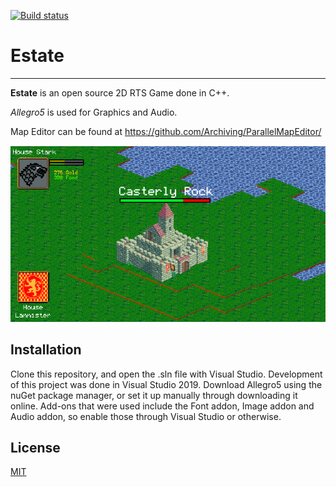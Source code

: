 [![Build status](https://ci.appveyor.com/api/projects/status/5q9oyb55ti1bs38b?svg=true)](https://ci.appveyor.com/project/kozr/estate)
# Estate
- - - -
**Estate** is an open source 2D RTS Game done in C++.

*Allegro5* is used for Graphics and Audio.

Map Editor can be found at https://github.com/Archiving/ParallelMapEditor/


![Showcase Image](ParallelEngine/images/showcase.png)

## Installation

Clone this repository, and open the .sln file with Visual Studio. Development of this project was done in Visual Studio 2019.
Download Allegro5 using the nuGet package manager, or set it up manually through downloading it online. 
Add-ons that were used include the Font addon, Image addon and Audio addon, so enable those through Visual Studio or otherwise.

## License
[MIT](https://opensource.org/licenses/MIT)
